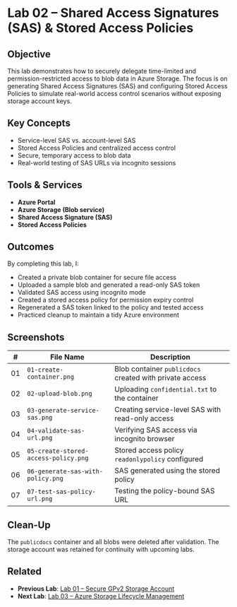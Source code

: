 # Lab 02 – Shared Access Signatures (SAS) & Stored Access Policies

## Objective

This lab demonstrates how to securely delegate time-limited and permission-restricted access to blob data in Azure Storage. The focus is on generating Shared Access Signatures (SAS) and configuring Stored Access Policies to simulate real-world access control scenarios without exposing storage account keys.

## Key Concepts

- Service-level SAS vs. account-level SAS
- Stored Access Policies and centralized access control
- Secure, temporary access to blob data
- Real-world testing of SAS URLs via incognito sessions

## Tools & Services

- **Azure Portal**
- **Azure Storage (Blob service)**
- **Shared Access Signature (SAS)**
- **Stored Access Policies**

## Outcomes

By completing this lab, I:

- Created a private blob container for secure file access
- Uploaded a sample blob and generated a read-only SAS token
- Validated SAS access using incognito mode
- Created a stored access policy for permission expiry control
- Regenerated a SAS token linked to the policy and tested access
- Practiced cleanup to maintain a tidy Azure environment

## Screenshots

| #   | File Name                               | Description                                             |
|-----|-----------------------------------------|---------------------------------------------------------|
| 01  | `01-create-container.png`               | Blob container `publicdocs` created with private access |
| 02  | `02-upload-blob.png`                    | Uploading `confidential.txt` to the container           |
| 03  | `03-generate-service-sas.png`           | Creating service-level SAS with read-only access        |
| 04  | `04-validate-sas-url.png`               | Verifying SAS access via incognito browser              |
| 05  | `05-create-stored-access-policy.png`    | Stored access policy `readonlypolicy` configured        |
| 06  | `06-generate-sas-with-policy.png`       | SAS generated using the stored policy                   |
| 07  | `07-test-sas-policy-url.png`            | Testing the policy-bound SAS URL                        |

## Clean-Up

The `publicdocs` container and all blobs were deleted after validation. The storage account was retained for continuity with upcoming labs.

## Related

- **Previous Lab**: [Lab 01 – Secure GPv2 Storage Account](../Lab01-Secure-GPv2-Storage)
- **Next Lab**: [Lab 03 – Azure Storage Lifecycle Management](../Lab03-Lifecycle-Management)
